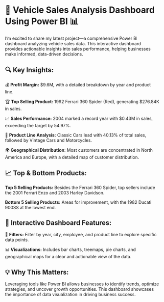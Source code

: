 # 🚗 Vehicle Sales Analysis Dashboard Using Power BI 📊

I’m excited to share my latest project—a comprehensive Power BI dashboard analyzing vehicle sales data. This interactive dashboard provides actionable insights into sales performance, helping businesses make informed, data-driven decisions.

## 🔍 Key Insights:

💰 **Profit Margin:** $9.6M, with a detailed breakdown by year and product line.

🏆 **Top Selling Product:** 1992 Ferrari 360 Spider (Red), generating $276.84K in sales.

📈 **Sales Performance:** 2004 marked a record year with $0.43M in sales, exceeding the target by 54.97%.

🚗 **Product Line Analysis:** Classic Cars lead with 40.13% of total sales, followed by Vintage Cars and Motorcycles.

🌍 **Geographical Distribution:** Most customers are concentrated in North America and Europe, with a detailed map of customer distribution.

## 📈 Top & Bottom Products:

**Top 5 Selling Products:** Besides the Ferrari 360 Spider, top sellers include the 2001 Ferrari Enzo and 2003 Harley Davidson.

**Bottom 5 Selling Products:** Areas for improvement, with the 1982 Ducati 900SS at the lowest end.

## 🌟 Interactive Dashboard Features:

🔄 **Filters:** Filter by year, city, employee, and product line to explore specific data points.

📊 **Visualizations:** Includes bar charts, treemaps, pie charts, and geographical maps for a clear and actionable view of the data.

## 💡 Why This Matters:

Leveraging tools like Power BI allows businesses to identify trends, optimize strategies, and uncover growth opportunities. This dashboard showcases the importance of data visualization in driving business success.
